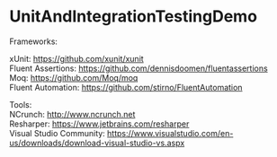 # UnitAndIntegrationTestingDemo
Frameworks:

xUnit: https://github.com/xunit/xunit <br/>
Fluent Assertions: https://github.com/dennisdoomen/fluentassertions <br/>
Moq: https://github.com/Moq/moq <br/>
Fluent Automation: https://github.com/stirno/FluentAutomation <br/>

Tools: <br/>
NCrunch: http://www.ncrunch.net <br/>
Resharper: https://www.jetbrains.com/resharper <br/>
Visual Studio Community: https://www.visualstudio.com/en-us/downloads/download-visual-studio-vs.aspx
